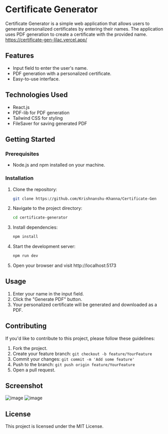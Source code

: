 # Certificate Generator

Certificate Generator is a simple web application that allows users to generate personalized certificates by entering their names. The application uses PDF generation to create a certificate with the provided name.
https://certificate-gen-lilac.vercel.app/





## Features

- Input field to enter the user's name.
- PDF generation with a personalized certificate.
- Easy-to-use interface.

## Technologies Used

- React.js
- PDF-lib for PDF generation
- Tailwind CSS for styling
- FileSaver for saving generated PDF

## Getting Started

### Prerequisites

- Node.js and npm installed on your machine.

### Installation

1. Clone the repository:

   ```bash
   git clone https://github.com/Krishnanshu-Khanna/Certificate-Gen

2. Navigate to the project directory:

    ```bash
    cd certificate-generator

3. Install dependencies:

    ```bash
    npm install

4. Start the development server:

    ```bash
    npm run dev

5. Open your browser and visit http://localhost:5173


## Usage

1. Enter your name in the input field.
2. Click the "Generate PDF" button.
3. Your personalized certificate will be generated and downloaded as a PDF.

## Contributing

If you'd like to contribute to this project, please follow these guidelines:

1. Fork the project.
2. Create your feature branch: `git checkout -b feature/YourFeature`
3. Commit your changes: `git commit -m 'Add some feature'`
4. Push to the branch: `git push origin feature/YourFeature`
5. Open a pull request.

## Screenshot
![image](https://github.com/Krishnanshu-Khanna/Certificate-Gen/assets/121768209/64ad59f2-0239-48a8-82db-2550157629ec)
![image](https://github.com/Krishnanshu-Khanna/Certificate-Gen/assets/121768209/ee0bb587-d534-4d3f-886e-2b4de5e859d0)

## License

This project is licensed under the MIT License.

